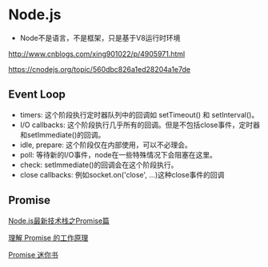 # Node.js

- Node不是语言，不是框架，只是基于V8运行时环境

<http://www.cnblogs.com/xing901022/p/4905971.html>

<https://cnodejs.org/topic/560dbc826a1ed28204a1e7de>

## Event Loop

- timers: 这个阶段执行定时器队列中的回调如 setTimeout() 和 setInterval()。
- I/O callbacks: 这个阶段执行几乎所有的回调。但是不包括close事件，定时器和setImmediate()的回调。
- idle, prepare: 这个阶段仅在内部使用，可以不必理会。
- poll: 等待新的I/O事件，node在一些特殊情况下会阻塞在这里。
- check: setImmediate()的回调会在这个阶段执行。
- close callbacks: 例如socket.on('close', ...)这种close事件的回调

## Promise

[Node.js最新技术栈之Promise篇](https://cnodejs.org/topic/560dbc826a1ed28204a1e7de)

[理解 Promise 的工作原理](https://cnodejs.org/topic/569c8226adf526da2aeb23fd)

[Promise 迷你书](http://liubin.github.io/promises-book/)